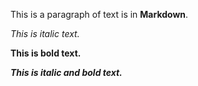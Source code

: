 This is a paragraph of text is in **Markdown**.

*This is italic text.*

**This is bold text.**

***This is italic and bold text.***
